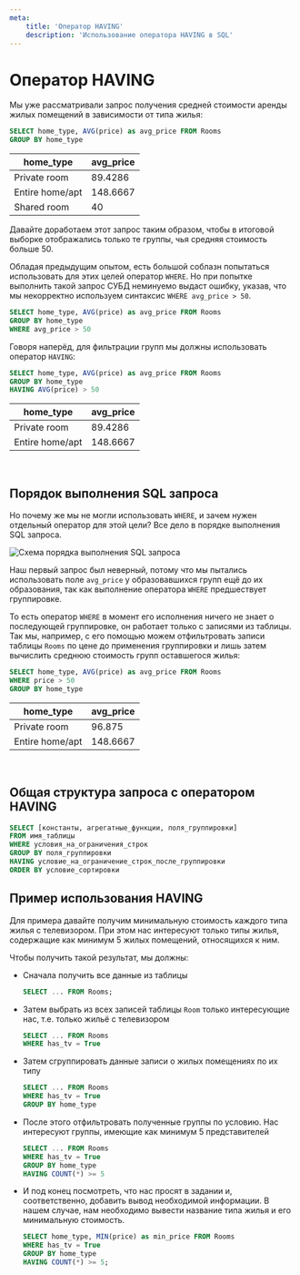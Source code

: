 ```yaml
---
meta:
    title: 'Оператор HAVING'
    description: 'Использование оператора HAVING в SQL'
---
```


# Оператор HAVING

Мы уже рассматривали запрос получения средней стоимости аренды жилых помещений в зависимости от
типа жилья:

<ERD databaseName="Airbnb" />

```sql
SELECT home_type, AVG(price) as avg_price FROM Rooms
GROUP BY home_type
```

| home_type       | avg_price |
| --------------- | --------- |
| Private room    | 89.4286   |
| Entire home/apt | 148.6667  |
| Shared room     | 40        |

Давайте доработаем этот запрос таким образом, чтобы в итоговой выборке отображались только те группы, чья средняя стоимость больше 50.

Обладая предыдущим опытом, есть большой соблазн попытаться использовать для этих целей оператор `WHERE`. Но при попытке выполнить такой запрос
СУБД неминуемо выдаст ошибку, указав, что мы некорректно используем синтаксис `WHERE avg_price > 50`.

```sql
SELECT home_type, AVG(price) as avg_price FROM Rooms
GROUP BY home_type
WHERE avg_price > 50
```

Говоря наперёд, для фильтрации групп мы должны использовать оператор `HAVING`:

```sql
SELECT home_type, AVG(price) as avg_price FROM Rooms
GROUP BY home_type
HAVING AVG(price) > 50
```

| home_type       | avg_price |
| --------------- | --------- |
| Private room    | 89.4286   |
| Entire home/apt | 148.6667  |

<br />

## Порядок выполнения SQL запроса

Но почему же мы не могли использовать `WHERE`, и зачем нужен отдельный оператор для этой цели? Все дело в порядке выполнения SQL запроса.

![Схема порядка выполнения SQL запроса](https://sql-academy.org/static/guidePage/operator-having/sql_query_order_ru.png 'Схема порядка выполнения SQL запроса')

Наш первый запрос был неверный, потому что мы пытались использовать поле `avg_price` у образовавшихся групп ещё до их образования,
так как выполнение оператора `WHERE` предшествует группировке.

То есть оператор `WHERE` в момент его исполнения ничего не знает о последующей группировке, он работает только с записями из таблицы.
Так мы, например, с его помощью можем отфильтровать записи таблицы `Rooms` по цене до применения группировки и лишь затем вычислить среднюю стоимость
групп оставшегося жилья:

```sql
SELECT home_type, AVG(price) as avg_price FROM Rooms
WHERE price > 50
GROUP BY home_type
```

| home_type       | avg_price |
| --------------- | --------- |
| Private room    | 96.875    |
| Entire home/apt | 148.6667  |

<br />

## Общая структура запроса с оператором HAVING

```sql
SELECT [константы, агрегатные_функции, поля_группировки]
FROM имя_таблицы
WHERE условия_на_ограничения_строк
GROUP BY поля_группировки
HAVING условие_на_ограничение_строк_после_группировки
ORDER BY условие_сортировки
```

## Пример использования HAVING

Для примера давайте получим минимальную стоимость каждого типа жилья c телевизором. При этом нас интересуют только типы жилья, содержащие как минимум 5 жилых
помещений, относящихся к ним.

Чтобы получить такой результат, мы должны:

-   Сначала получить все данные из таблицы

    ```sql
    SELECT ... FROM Rooms;
    ```

-   Затем выбрать из всех записей таблицы `Room` только интересующие нас, т.е. только жильё с телевизором

    ```sql
    SELECT ... FROM Rooms
    WHERE has_tv = True
    ```

-   Затем сгруппировать данные записи о жилых помещениях по их типу

    ```sql
    SELECT ... FROM Rooms
    WHERE has_tv = True
    GROUP BY home_type
    ```

-   После этого отфильтровать полученные группы по условию. Нас интересуют группы, имеющие как минимум 5 представителей

    ```sql
    SELECT ... FROM Rooms
    WHERE has_tv = True
    GROUP BY home_type
    HAVING COUNT(*) >= 5
    ```

-   И под конец посмотреть, что нас просят в задании и, соответственно, добавить вывод необходимой информации. В нашем случае, нам
    необходимо вывести название типа жилья и его минимальную стоимость.
    ```sql
    SELECT home_type, MIN(price) as min_price FROM Rooms
    WHERE has_tv = True
    GROUP BY home_type
    HAVING COUNT(*) >= 5;
    ```
